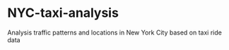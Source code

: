 # NYC-taxi-analysis
Analysis traffic patterns and locations in New York City based on taxi ride data
